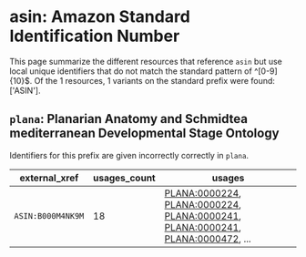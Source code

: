 # asin: Amazon Standard Identification Number

This page summarize the different resources that reference `asin`
but use local unique identifiers that do not match the standard pattern of
^[0-9]{10}$. Of the 1 resources,
1 variants on the standard prefix were found: ['ASIN'].

## `plana`: Planarian Anatomy and Schmidtea mediterranean Developmental Stage Ontology

Identifiers for this prefix are given incorrectly correctly in `plana`.

| external_xref     |   usages_count | usages                                                                                                                                                                                                                                                                                 |
|-------------------|----------------|----------------------------------------------------------------------------------------------------------------------------------------------------------------------------------------------------------------------------------------------------------------------------------------|
| `ASIN:B000M4NK9M` |             18 | [PLANA:0000224](https://bioregistry.io/PLANA:0000224), [PLANA:0000224](https://bioregistry.io/PLANA:0000224), [PLANA:0000241](https://bioregistry.io/PLANA:0000241), [PLANA:0000241](https://bioregistry.io/PLANA:0000241), [PLANA:0000472](https://bioregistry.io/PLANA:0000472), ... |

